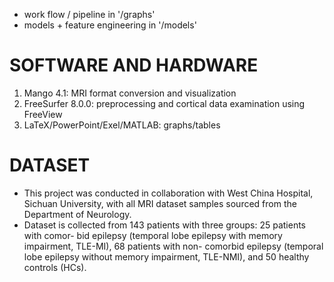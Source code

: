 - work flow / pipeline in '/graphs'
- models + feature engineering in '/models'

# SOFTWARE AND HARDWARE
1. Mango 4.1: MRI format conversion and visualization
2. FreeSurfer 8.0.0: preprocessing and cortical data examination using FreeView
3. LaTeX/PowerPoint/Exel/MATLAB: graphs/tables

# DATASET
- This project was conducted in collaboration with West China Hospital, Sichuan University,
with all MRI dataset samples sourced from the Department of Neurology.
- Dataset is collected from 143 patients with three groups: 25 patients with comor-
bid epilepsy (temporal lobe epilepsy with memory impairment, TLE-MI), 68 patients with non-
comorbid epilepsy (temporal lobe epilepsy without memory impairment, TLE-NMI), and 50
healthy controls (HCs).
